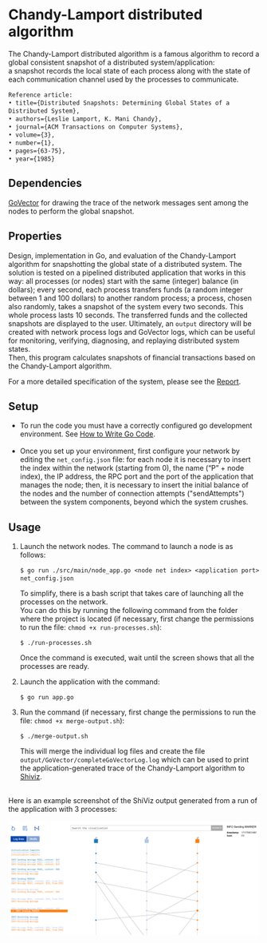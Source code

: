 # Chandy-Lamport distributed algorithm
The Chandy-Lamport distributed algorithm is a famous algorithm to record a global consistent snapshot of a distributed system/application:<br>
a snapshot records the local state of each process along with the state of each communication channel used by the processes to communicate.

```@article{ChandyLamportDistributedAlgorithm,
Reference article:
• title={Distributed Snapshots: Determining Global States of a Distributed System},
• authors={Leslie Lamport, K. Mani Chandy},
• journal={ACM Transactions on Computer Systems},
• volume={3},
• number={1},
• pages={63-75},
• year={1985}
```


## Dependencies
[GoVector](https://github.com/DistributedClocks/GoVector) for drawing the trace of the network messages sent 
among the nodes to perform the global snapshot.


## Properties
Design, implementation in Go, and evaluation of the Chandy-Lamport algorithm for snapshotting the global state of a distributed system.
The solution is tested on a pipelined distributed application that works in this way: all processes (or nodes) start with the same (integer) balance (in dollars); every second, each process transfers funds (a random integer between 1 and 100 dollars) to another random process; a process, chosen also randomly, takes a snapshot of the system every two seconds. This whole process lasts 10 seconds. The transferred funds and the collected snapshots are displayed to the user. Ultimately, an `output` directory will be created with network process logs and GoVector logs, which can be useful for monitoring, verifying, diagnosing, and replaying distributed system states.<br>
Then, this program calculates snapshots of financial transactions based on the Chandy-Lamport algorithm.

For a more detailed specification of the system, please see the [Report](https://github.com/MatteoBasili/chandy-lamport-project/blob/master/Report.pdf).


## Setup
* To run the code you must have a correctly configured go development
environment. See [How to Write Go
Code](https://golang.org/doc/code.html).
<br><br>
* Once you set up your environment, first configure your network by editing the `net_config.json` file: for each node it is necessary to insert the index within the network (starting from 0), the name (“P” + node index), the IP address, the RPC port and the port of the application that manages the node; then, it is necessary to insert the initial balance of the nodes and the number of connection attempts  ("sendAttempts") between the system components, beyond which the system crushes.

## Usage
1) Launch the network nodes. The command to launch a node is as follows:
   
   ```
   $ go run ./src/main/node_app.go <node net index> <application port> net_config.json
   ```
   To simplify, there is a bash script that takes care of launching all the processes on the network.<br>
   You can do this by running the following command from the folder where the project is located (if necessary, first change the permissions to run the file: `chmod +x run-processes.sh`):

   ```
   $ ./run-processes.sh
   ```
   Once the command is executed, wait until the screen shows that all the processes are ready.
3) Launch the application with the command:

   ```
   $ go run app.go
   ```
4) Run the command (if necessary, first change the permissions to run the file: `chmod +x merge-output.sh`):

   ```
   $ ./merge-output.sh
   ```
   This will merge the individual log files and create the file `output/GoVector/completeGoVectorLog.log` which can be used to print the application-generated trace of the Chandy-Lamport algorithm to [Shiviz](https://bestchai.bitbucket.io/shiviz/).
<br>
Here is an example screenshot of the ShiViz output generated from a run of the application with 3 processes:
<br><br>
<img src='./.images/shiviz-screen.png'>
<br>
